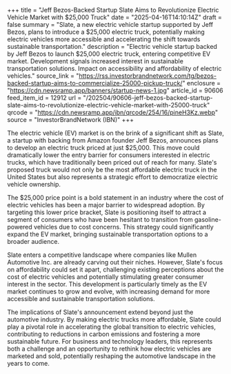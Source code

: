 +++
title = "Jeff Bezos-Backed Startup Slate Aims to Revolutionize Electric Vehicle Market with $25,000 Truck"
date = "2025-04-16T14:10:14Z"
draft = false
summary = "Slate, a new electric vehicle startup supported by Jeff Bezos, plans to introduce a $25,000 electric truck, potentially making electric vehicles more accessible and accelerating the shift towards sustainable transportation."
description = "Electric vehicle startup backed by Jeff Bezos to launch $25,000 electric truck, entering competitive EV market. Development signals increased interest in sustainable transportation solutions. Impact on accessibility and affordability of electric vehicles."
source_link = "https://rss.investorbrandnetwork.com/tg/bezos-backed-startup-aims-to-commercialize-25000-pickup-truck/"
enclosure = "https://cdn.newsramp.app/banners/startup-news-1.jpg"
article_id = 90606
feed_item_id = 12912
url = "/202504/90606-jeff-bezos-backed-startup-slate-aims-to-revolutionize-electric-vehicle-market-with-25000-truck"
qrcode = "https://cdn.newsramp.app/ibn/qrcode/254/16/pineH3Kz.webp"
source = "InvestorBrandNetwork (IBN)"
+++

<p>The electric vehicle (EV) market is on the brink of a significant shift as Slate, a startup with backing from Amazon founder Jeff Bezos, announces plans to develop an electric truck priced at just $25,000. This move could dramatically lower the entry barrier for consumers interested in electric trucks, which have traditionally been priced out of reach for many. Slate's proposed truck would not only be the most affordable electric truck in the United States but also represents a strategic effort to democratize electric vehicle ownership.</p><p>The $25,000 price point is a bold statement in an industry where the cost of electric vehicles has been a major barrier to widespread adoption. By targeting this lower price bracket, Slate is positioning itself to attract a segment of consumers who have been hesitant to transition from gasoline-powered vehicles due to cost concerns. This strategy could significantly expand the EV market, bringing sustainable transportation options to a broader audience.</p><p>Slate enters a competitive landscape where companies like Mullen Automotive Inc. are already carving out their niches. However, Slate's focus on affordability could set it apart, challenging existing perceptions about the cost of electric vehicles and potentially stimulating greater consumer interest in the sector. This development is particularly timely as the EV market continues to grow and evolve, with increasing demand for more accessible and sustainable transportation solutions.</p><p>The implications of Slate's announcement extend beyond just the automotive industry. By making electric trucks more affordable, Slate could play a pivotal role in accelerating the global transition to electric vehicles, contributing to reductions in carbon emissions and fostering a more sustainable future. For business and technology leaders, this represents both a challenge and an opportunity to rethink how electric vehicles are marketed and sold, potentially reshaping the automotive landscape in the years to come.</p>